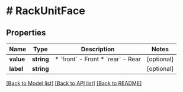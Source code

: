 # # RackUnitFace

## Properties

Name | Type | Description | Notes
------------ | ------------- | ------------- | -------------
**value** | **string** | * &#x60;front&#x60; - Front * &#x60;rear&#x60; - Rear | [optional]
**label** | **string** |  | [optional]

[[Back to Model list]](../../README.md#models) [[Back to API list]](../../README.md#endpoints) [[Back to README]](../../README.md)
